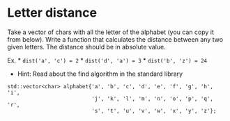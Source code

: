 # Letter distance
Take a vector of chars with all the letter of the alphabet (you can copy it from below). Write a function
that calculates the distance between any two given letters. The distance should be in absolute value.  

Ex. 
    * `dist('a', 'c') = 2`
    * `dist('d', 'a') = 3`
    * `dist('b', 'z') = 24`

- Hint: Read about the find algorithm in the standard library
 
```
std::vector<char> alphabet{'a', 'b', 'c', 'd', 'e', 'f', 'g', 'h', 'i',
						   'j', 'k', 'l', 'm', 'n', 'o', 'p', 'q', 'r',
						   's', 't', 'u', 'v', 'w', 'x', 'y', 'z'};
```
